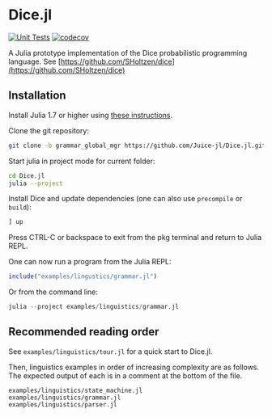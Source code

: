 # Dice.jl

[![Unit Tests](https://github.com/Juice-jl/Dice.jl/workflows/Unit%20Tests/badge.svg)](https://github.com/Juice-jl/Dice.jl/actions?query=workflow%3A%22Unit+Tests%22+branch%3Amain)  [![codecov](https://codecov.io/gh/Juice-jl/Dice.jl/branch/main/graph/badge.svg)](https://codecov.io/gh/Juice-jl/Dice.jl)

A Julia prototype implementation of the Dice probabilistic programming language.
See [https://github.com/SHoltzen/dice](https://github.com/SHoltzen/dice)


## Installation

Install Julia 1.7 or higher using [these instructions](https://julialang.org/downloads/platform/).

Clone the git repository:
```bash
git clone -b grammar_global_mgr https://github.com/Juice-jl/Dice.jl.git
```

Start julia in project mode for current folder:
```bash
cd Dice.jl
julia --project
```

Install Dice and update dependencies (one can also use `precompile` or `build`):

```julia
] up
```

Press CTRL-C or backspace to exit from the pkg terminal and return to Julia REPL.

One can now run a program from the Julia REPL:
```julia
include("examples/lingustics/grammar.jl")
```

Or from the command line:
```julia
julia --project examples/linguistics/grammar.jl
```

## Recommended reading order
See `examples/linguistics/tour.jl` for a quick start to Dice.jl.

Then, linguistics examples in order of increasing complexity are as follows. The
expected output of each is in a comment at the bottom of the file.
```
examples/linguistics/state_machine.jl
examples/linguistics/grammar.jl
examples/linguistics/parser.jl
```
